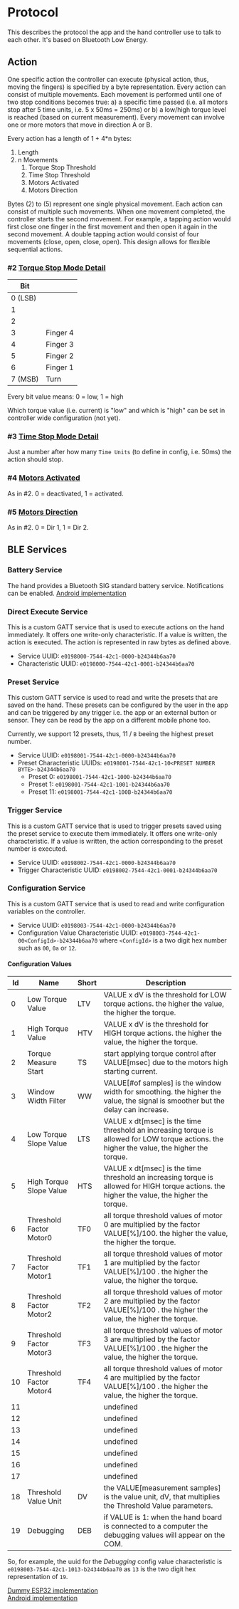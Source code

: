 # Protocol

This describes the protocol the app and the hand controller use to talk to each other. It's based on Bluetooth Low Energy.

## Action

One specific action the controller can execute (physical action, thus, moving the fingers) is specified by a byte representation. Every action can consist of multiple movements. Each movement is performed until one of two stop conditions becomes true: a) a specific time passed (i.e. all motors stop after 5 time units, i.e. 5 x 50ms = 250ms) or b) a low/high torque level is reached (based on current measurement). Every movement can involve one or more motors that move in direction A or B.

Every action has a length of 1 + 4*n bytes:

1. Length
2. n Movements
    1. Torque Stop Threshold
    2. Time Stop Threshold
    3. Motors Activated
    4. Motors Direction

Bytes (2) to (5) represent one single physical movement. Each action can consist of multiple such movements. When one movement completed, the controller starts the second movement. For example, a tapping action would first close one finger in the first movement and then open it again in the second movement. A double tapping action would consist of four movements (close, open, close, open). This design allows for flexible sequential actions.

### #2 [Torque Stop Mode Detail](src/android/Haifa3d/app/src/main/java/com/gjung/haifa3d/model/TorqueStopModeDetail.kt)

| Bit     |          |
|---------|----------|
| 0 (LSB) |          |
| 1       |          |
| 2       |          |
| 3       | Finger 4 |
| 4       | Finger 3 |
| 5       | Finger 2 |
| 6       | Finger 1 |
| 7 (MSB) | Turn     |

Every bit value means: 0 = low, 1 = high

Which torque value (i.e. current) is "low" and which is "high" can be set in controller wide configuration (not yet).

### #3 [Time Stop Mode Detail](src/android/Haifa3d/app/src/main/java/com/gjung/haifa3d/model/TimeStopModeDetail.kt)

Just a number after how many `Time Units` (to define in config, i.e. 50ms) the action should stop.

### #4 [Motors Activated](src/android/Haifa3d/app/src/main/java/com/gjung/haifa3d/model/MotorsActivated.kt)

As in #2. 0 = deactivated, 1 = activated.

### #5 [Motors Direction](src/android/Haifa3d/app/src/main/java/com/gjung/haifa3d/model/MotorsDirection.kt)

As in #2. 0 = Dir 1, 1 = Dir 2.

## BLE Services

### Battery Service

The hand provides a Bluetooth SIG standard battery service. Notifications can be enabled. [Android implementation](src/android/Haifa3d/app/src/main/java/com/gjung/haifa3d/ble/BatteryLevelService.kt)

### Direct Execute Service

This is a custom GATT service that is used to execute actions on the hand immediately. It offers one write-only characteristic. If a value is written, the action is executed. The action is represented in raw bytes as defined above.

* Service UUID: `e0198000-7544-42c1-0000-b24344b6aa70`
* Characteristic UUID: `e0198000-7544-42c1-0001-b24344b6aa70`

### Preset Service

This custom GATT service is used to read and write the presets that are saved on the hand. These presets can be configured by the user in the app and can be triggered by any trigger i.e. the app or an external button or sensor. They can be read by the app on a different mobile phone too.

Currently, we support 12 presets, thus, 11 / `B` beeing the highest preset number.

* Service UUID: `e0198001-7544-42c1-0000-b24344b6aa70`
* Preset Characteristic UUIDs: `e0198001-7544-42c1-10<PRESET NUMBER BYTE>-b24344b6aa70`
  * Preset 0: `e0198001-7544-42c1-1000-b24344b6aa70`
  * Preset 1: `e0198001-7544-42c1-1001-b24344b6aa70`
  * Preset 11: `e0198001-7544-42c1-100B-b24344b6aa70`

### Trigger Service

This is a custom GATT service that is used to trigger presets saved using the preset service to execute them immediately. It offers one write-only characteristic. If a value is written, the action corresponding to the preset number is executed.

* Service UUID: `e0198002-7544-42c1-0000-b24344b6aa70`
* Trigger Characteristic UUID: `e0198002-7544-42c1-0001-b24344b6aa70`

### Configuration Service

This is a custom GATT service that is used to read and write configuration variables on the controller.

* Service UUID: `e0198003-7544-42c1-0000-b24344b6aa70`
* Configuration Value Characteristic UUID: `e0198003-7544-42c1-00<ConfigId>-b24344b6aa70` where `<ConfigId>` is a two digit hex number such as `00`, `0a` or `12`.

#### Configuration Values

| Id | Name                    | Short | Description                                                                                                                                  |
|----|-------------------------|-------|----------------------------------------------------------------------------------------------------------------------------------------------|
| 0  | Low Torque Value        | LTV   | VALUE x dV is the threshold for LOW torque actions. the higher the value, the higher the torque.                                             |
| 1  | High Torque Value       | HTV   | VALUE x dV is the threshold for HIGH torque actions. the higher the value, the higher the torque.                                            |
| 2  | Torque Measure Start    | TS    | start applying torque control after VALUE[msec] due to the motors high starting current.                                                     |
| 3  | Window Width Filter     | WW    | VALUE[#of samples] is the window width for smoothing. the higher the value, the signal is smoother but the delay can increase.               |
| 4  | Low Torque Slope Value  | LTS   | VALUE x dt[msec] is the time threshold an increasing torque is allowed for LOW torque actions. the higher the value, the higher the torque.  |
| 5  | High Torque Slope Value | HTS   | VALUE x dt[msec] is the time threshold an increasing torque is allowed for HIGH torque actions. the higher the value, the higher the torque. |
| 6  | Threshold Factor Motor0 | TF0   | all torque threshold values of motor 0 are multiplied by the factor VALUE[%]/100. the higher the value, the higher the torque.               |
| 7  | Threshold Factor Motor1 | TF1   | all torque threshold values of motor 1 are multiplied by the factor VALUE[%]/100 . the higher the value, the higher the torque.              |
| 8  | Threshold Factor Motor2 | TF2   | all torque threshold values of motor 2 are multiplied by the factor VALUE[%]/100 . the higher the value, the higher the torque.              |
| 9  | Threshold Factor Motor3 | TF3   | all torque threshold values of motor 3 are multiplied by the factor VALUE[%]/100 . the higher the value, the higher the torque.              |
| 10 | Threshold Factor Motor4 | TF4   | all torque threshold values of motor 4 are multiplied by the factor VALUE[%]/100 . the higher the value, the higher the torque.              |
| 11 |                         |       | undefined                                                                                                                                    |
| 12 |                         |       | undefined                                                                                                                                    |
| 13 |                         |       | undefined                                                                                                                                    |
| 14 |                         |       | undefined                                                                                                                                    |
| 15 |                         |       | undefined                                                                                                                                    |
| 16 |                         |       | undefined                                                                                                                                    |
| 17 |                         |       | undefined                                                                                                                                    |
| 18 | Threshold Value Unit    | DV    | the VALUE[measurement samples] is the value unit, dV, that multiplies the Threshold Value parameters.                                        |
| 19 | Debugging               | DEB   | if VALUE is 1: when the hand board is connected to a computer the debugging values will appear on the COM.                                   |

So, for example, the uuid for the *Debugging* config value characteristic is `e0198003-7544-42c1-1013-b24344b6aa70` as `13` is the two digit hex representation of `19`.

[Dummy ESP32 implementation](src/esp32/haifa3d/src/main.cpp)  
[Android implementation](src/android/Haifa3d/app/src/main/java/com/gjung/haifa3d/ble/DirectExecuteService.kt)
